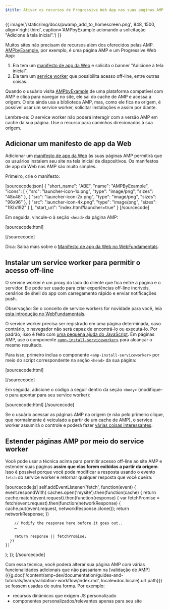 ```yaml
---
$title: Ativar os recursos de Progressive Web App nas suas páginas AMP
---
```


{{ image('/static/img/docs/pwamp_add_to_homescreen.png', 848, 1500, align='right third', caption='AMPbyExample acionando a solicitação "Adicione à tela inicial".') }}

Muitos sites não precisam de recursos além dos oferecidos pelas AMP. [AMPbyExample](http://ampbyexample.com/), por exemplo, é uma página AMP e um Progressive Web App:

1. Ela tem um [manifesto de app da Web](https://developers.google.com/web/fundamentals/engage-and-retain/web-app-manifest/) e solicita o banner "Adicione à tela inicial".
2. Ela tem um [service worker](https://developers.google.com/web/fundamentals/getting-started/primers/service-workers) que possibilita acesso off-line, entre outras coisas.

Quando o usuário visita [AMPbyExample](http://ampbyexample.com/) de uma plataforma compatível com AMP e clica para navegar no site, ele sai do cache de AMP e acessa a origem. O site ainda usa a biblioteca AMP, mas, como ele fica na origem, é possível usar um service worker, solicitar instalações e assim por diante.

Lembre-se: O service worker não poderá interagir com a versão AMP em cache da sua página. Use o recurso para caminhos direcionados à sua origem.

## Adicionar um manifesto de app da Web

Adicionar um [manifesto de app da Web](https://developers.google.com/web/fundamentals/engage-and-retain/web-app-manifest/) às suas páginas AMP permitirá que os usuários instalem seu site na tela inicial de dispositivos. Os manifestos de app da Web nas AMP são muito simples.

Primeiro, crie o manifesto:

[sourcecode:json]
{
  "short_name": "ABE",
  "name": "AMPByExample",
  "icons": [
    {
      "src": "launcher-icon-1x.png",
      "type": "image/png",
      "sizes": "48x48"
    },
    {
      "src": "launcher-icon-2x.png",
      "type": "image/png",
      "sizes": "96x96"
    },
    {
      "src": "launcher-icon-4x.png",
      "type": "image/png",
      "sizes": "192x192"
    }
  ],
  "start_url": "index.html?launcher=true"
}
[/sourcecode]

Em seguida, vincule-o à seção `<head>` da página AMP:

[sourcecode:html]
<link rel="manifest" href="/manifest.json">
[/sourcecode]

Dica: Saiba mais sobre o [Manifesto de app da Web no WebFundamentals](https://developers.google.com/web/fundamentals/engage-and-retain/web-app-manifest/).

## Instalar um service worker para permitir o acesso off-line

O service worker é um proxy do lado do cliente que fica entre a página e o servidor. Ele pode ser usado para criar experiências off-line incríveis, cenários de shell do app com carregamento rápido e enviar notificações push.

Observação: Se o conceito de service workers for novidade para você, leia [esta introdução no WebFundamentals](https://developers.google.com/web/fundamentals/getting-started/primers/service-workers).

O service worker precisa ser registrado em uma página determinada, caso contrário, o navegador não será capaz de encontrá-lo ou executá-lo. Por padrão, isso é feito com [uma pequena ajuda do JavaScript](https://developers.google.com/web/fundamentals/instant-and-offline/service-worker/registration). Em páginas AMP, use o componente [`<amp-install-serviceworker>`](/pt_br/docs/reference/components/amp-install-serviceworker.html) para alcançar o mesmo resultado.

Para isso, primeiro inclua o componente `<amp-install-serviceworker>` por meio do script correspondente na seção `<head>` da sua página:

[sourcecode:html]
<script async custom-element="amp-install-serviceworker"
  src="https://cdn.ampproject.org/v0/amp-install-serviceworker-0.1.js"></script>
[/sourcecode]

Em seguida, adicione o código a seguir dentro da seção `<body>` (modifique-o para apontar para seu service worker):

[sourcecode:html]
<amp-install-serviceworker
      src="https://www.your-domain.com/serviceworker.js"
      layout="nodisplay">
</amp-install-serviceworker>
[/sourcecode]

Se o usuário acessar as páginas AMP na origem (e não pelo primeiro clique, que normalmente é veiculado a partir de um cache de AMP), o service worker assumirá o controle e poderá fazer [várias coisas interessantes](https://developers.google.com/web/fundamentals/instant-and-offline/offline-ux).

## Estender páginas AMP por meio do service worker

Você pode usar a técnica acima para permitir acesso off-line ao site AMP e estender suas páginas **assim que elas forem exibidas a partir da origem**. Isso é possível porque você pode modificar a resposta usando o evento `fetch` do service worker e retornar qualquer resposta que você queira:

[sourcecode:js]
self.addEventListener('fetch', function(event) {
  event.respondWith(
    caches.open('mysite').then(function(cache) {
      return cache.match(event.request).then(function(response) {
        var fetchPromise = fetch(event.request).then(function(networkResponse) {
          cache.put(event.request, networkResponse.clone());
          return networkResponse;
        })

        // Modify the response here before it goes out..
        …

        return response || fetchPromise;
      })
    })
  );
});
[/sourcecode]

Com essa técnica, você poderá alterar sua página AMP com várias
funcionalidades adicionais que não passariam na [validação de AMP]({{g.doc('/content/amp-dev/documentation/guides-and-tutorials/learn/validation-workflow/index.md', locale=doc.locale).url.path}}) se fossem usadas de outra forma. Por exemplo:

* recursos dinâmicos que exigem JS personalizado
* componentes personalizados/relevantes apenas para seu site
